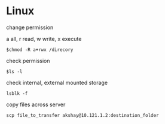 # Linux

change permission

a  all, r  read, w  write, x  execute
```
$chmod -R a+rwx /direcory
```
check permission
```
$ls -l
```
check internal, external mounted storage
````
lsblk -f
````
copy files across server 
```
scp file_to_transfer akshay@10.121.1.2:destination_folder
```
